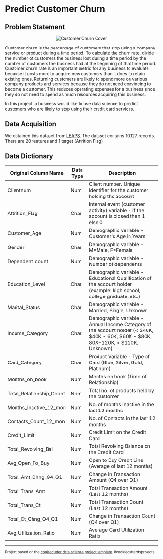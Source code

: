 # Predict Customer Churn
## Problem Statement
<p align="center"><img src="https://github.com/dgitts/Data-Science-Projects/raw/feature/problem_statement/Predict-Customer-Churn/assets/images/istockphoto-913722522-170667a2.jpg" alt="Customer Churn Cover" title="Customer Churn Cover" style="max-width:100%;"></p>
Customer churn is the percentage of customers that stop using a company service or product during a time period. To calculate the churn rate, divide the number of customers the business lost during a time period by the number of customers the business had at the beginning of that time period.
Customer churn rate is an important metric for any business to evaluate because it costs more to acquire new customers than it does to retain existing ones. Returning customers are likely to spend more on various company products and services because they do not need convincing to become a customer. This reduces operating expenses for a business since they do not need to spend as much resources acquiring this business.

In this project, a business would like to use data science to predict customers who are likely to stop using their credit card services. 
## Data Acquisition
We obtained this dataset from [LEAPS](https://leapsapp.analyttica.com/cases/11).
The dataset contains 10,127 records. There are 20 features and 1 target (Attrition Flag)
## Data Dictionary
| Original Column Name     | Data Type | Description                                                                                                                         |
|--------------------------|-----------|-------------------------------------------------------------------------------------------------------------------------------------|
| Clientnum                | Num       | Client number. Unique identifier for the customer holding the account                                                               |
| Attrition_Flag           | Char      | Internal event (customer activity) variable - if the account is closed then 1 else 0                                                |
| Customer_Age             | Num       | Demographic variable - Customer's Age in Years                                                                                      |
| Gender                   | Char      | Demographic variable - M=Male, F=Female                                                                                             |
| Dependent_count          | Num       | Demographic variable - Number of dependents                                                                                         |
| Education_Level          | Char      | Demographic variable - Educational Qualification of the account holder (example: high school, college graduate, etc.)               |
| Marital_Status           | Char      | Demographic variable - Married, Single, Unknown                                                                                     |
| Income_Category          | Char      | Demographic variable - Annual Income Category of the account holder (< $40K, $40K - 60K, $60K - $80K, $80K-$120K, > $120K, Unknown) |
| Card_Category            | Char      | Product Variable - Type of Card (Blue, Silver, Gold, Platinum)                                                                      |
| Months_on_book           | Num       | Months on book (Time of Relationship)                                                                                               |
| Total_Relationship_Count | Num       | Total no. of products held by the customer                                                                                          |
| Months_Inactive_12_mon   | Num       | No. of months inactive in the last 12 months                                                                                        |
| Contacts_Count_12_mon    | Num       | No. of Contacts in the last 12 months                                                                                               |
| Credit_Limit             | Num       | Credit Limit on the Credit Card                                                                                                     |
| Total_Revolving_Bal      | Num       | Total Revolving Balance on the Credit Card                                                                                          |
| Avg_Open_To_Buy          | Num       | Open to Buy Credit Line (Average of last 12 months)                                                                                 |
| Total_Amt_Chng_Q4_Q1     | Num       | Change in Transaction Amount (Q4 over Q1)                                                                                           |
| Total_Trans_Amt          | Num       | Total Transaction Amount (Last 12 months)                                                                                           |
| Total_Trans_Ct           | Num       | Total Transaction Count (Last 12 months)                                                                                            |
| Total_Ct_Chng_Q4_Q1      | Num       | Change in Transaction Count (Q4 over Q1)                                                                                            |
| Avg_Utilization_Ratio    | Num       | Average Card Utilization Ratio                                                                                                      |
    
--------

<p><small>Project based on the <a target="_blank" href="https://drivendata.github.io/cookiecutter-data-science/">cookiecutter data science project template</a>. #cookiecutterdsprojects</small></p>

